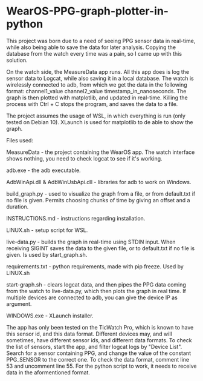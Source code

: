 # WearOS-PPG-graph-plotter-in-python

This project was born due to a need of seeing PPG sensor data in real-time, while also being able to save the data for later analysis. Copying the database from the watch every time was a pain, so I came up with this solution.


On the watch side, the MeasureData app runs. All this app does is log the sensor data to Logcat, while also saving it in a local database. The watch is wirelessly connected to adb, from which we get the data in the following format: channel1_value channel2_value timestamp_in_nanoseconds. The graph is then plotted with matplotlib, and updated in real-time. Killing the process with Ctrl + C stops the program, and saves the data to a file.


The project assumes the usage of WSL, in which everything is run (only tested on Debian 10). XLaunch is used for matplotlib to de able to show the graph. 



Files used:

MeasureData - the project containing the WearOS app. The watch interface shows nothing, you need to check logcat to see if it's working.

adb.exe - the adb executable. 

AdbWinApi.dll & AdbWinUsbApi.dll - libraries for adb to work on Windows.

build_graph.py - used to visualize the graph from a file, or from default.txt if no file is given. Permits choosing chunks of time by giving an offset and a duration.

INSTRUCTIONS.md - instructions regarding installation.

LINUX.sh - setup script for WSL.

live-data.py - builds the graph in real-time using STDIN input. When receiving SIGINT saves the data to the given file, or to default.txt if no file is given. Is used by start_graph.sh.

requirements.txt - python requirements, made with pip freeze. Used by LINUX.sh

start-graph.sh - clears logcat data, and then pipes the PPG data coming from the watch to live-data.py, which then plots the graph in real time. If multiple devices are connected to adb, you can give the device IP as argument.

WINDOWS.exe - XLaunch installer.



The app has only been tested on the TicWatch Pro, which is known to have this sensor id, and this data format. Different devices may, and will sometimes, have different sensor ids, and different data formats. To check the list of sensors, start the app, and filter logcat logs by "Device List". Search for a sensor containing PPG, and change the value of the constant PPG_SENSOR to the correct one. To check the data format, comment line 53 and uncomment line 55. For the python script to work, it needs to receive data in the aformentioned format.

